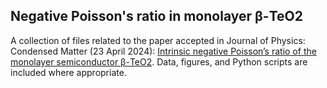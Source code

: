 ## Negative Poisson's ratio in monolayer β-TeO2

A collection of files related to the paper accepted in Journal of Physics: Condensed Matter (23 April 2024): [Intrinsic negative Poisson’s ratio of the monolayer semiconductor β-TeO2](https://iopscience.iop.org/article/10.1088/1361-648X/ad4249). 
Data, figures, and Python scripts are included where appropriate.
